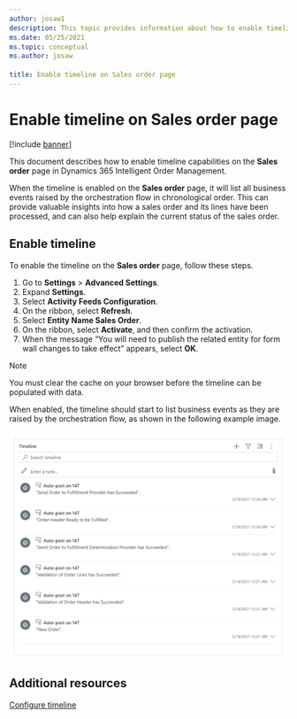 ```yaml
---
author: josaw1
description: This topic provides information about how to enable timeline capabilities in Dynamics 365 Intelligent Order Management.
ms.date: 05/25/2021
ms.topic: conceptual
ms.author: josaw

title: Enable timeline on Sales order page
---
```



# Enable timeline on Sales order page

[!include [banner](includes/banner.md)]


This document describes how to enable timeline capabilities on the **Sales order** page in Dynamics 365 Intelligent Order Management. 

When the timeline is enabled on the **Sales order** page, it will list all business events raised by the orchestration flow in chronological order. This can provide valuable insights into how a sales order and its lines have been processed, and can also help explain the current status of the sales order.

## Enable timeline

To enable the timeline on the **Sales order** page, follow these steps.

1.	Go to **Settings** > **Advanced Settings**. 
2.	Expand **Settings**. 
3.	Select **Activity Feeds Configuration**.
4.	On the ribbon, select **Refresh**. 
5.	Select **Entity Name Sales Order**. 
6.	On the ribbon, select **Activate**, and then confirm the activation.
7.	When the message “You will need to publish the related entity for form wall changes to take effect” appears, select **OK**.

> [!NOTE]
> You must clear the cache on your browser before the timeline can be populated with data.

When enabled, the timeline should start to list business events as they are raised by the orchestration flow, as shown in the following example image. 

![Timeline of business events.](media/timeline.png)

## Additional resources

[Configure timeline](/dynamics365/customer-service/customer-service-hub-user-guide-timeline-admin)
